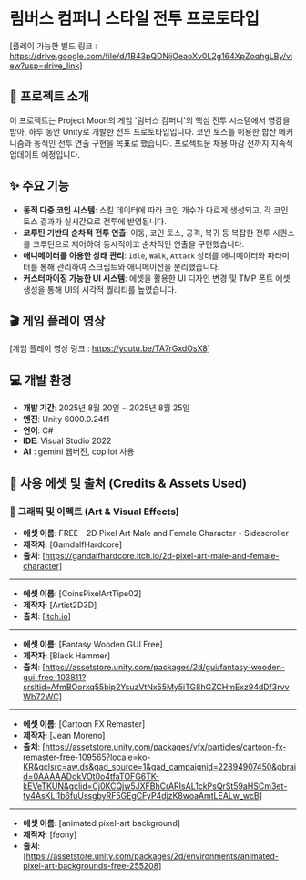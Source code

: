 # 림버스 컴퍼니 스타일 전투 프로토타입


[플레이 가능한 빌드 링크 : https://drive.google.com/file/d/1B43pQDNijOeaoXv0L2g164XpZoqhgLBy/view?usp=drive_link]

## 📝 프로젝트 소개

이 프로젝트는 Project Moon의 게임 '림버스 컴퍼니'의 핵심 전투 시스템에서 영감을 받아, 하루 동안 Unity로 개발한 전투 프로토타입입니다. 코인 토스를 이용한 합산 메커니즘과 동적인 전투 연출 구현을 목표로 했습니다.
프로젝트문 채용 마감 전까지 지속적 업데이트 예정입니다.


## ✨ 주요 기능

-   **동적 다중 코인 시스템**: 스킬 데이터에 따라 코인 개수가 다르게 생성되고, 각 코인 토스 결과가 실시간으로 전투에 반영됩니다.
-   **코루틴 기반의 순차적 전투 연출**: 이동, 코인 토스, 공격, 복귀 등 복잡한 전투 시퀀스를 코루틴으로 제어하여 동시적이고 순차적인 연출을 구현했습니다.
-   **애니메이터를 이용한 상태 관리**: `Idle`, `Walk`, `Attack` 상태를 애니메이터와 파라미터를 통해 관리하여 스크립트와 애니메이션을 분리했습니다.
-   **커스터마이징 가능한 UI 시스템**: 에셋을 활용한 UI 디자인 변경 및 TMP 폰트 에셋 생성을 통해 UI의 시각적 퀄리티를 높였습니다.

## 🎬 게임 플레이 영상

[게임 플레이 영상 링크 : https://youtu.be/TA7rGxdOsX8]

## 💻 개발 환경

-   **개발 기간**: 2025년 8월 20일 ~ 2025년 8월 25일
-   **엔진**: Unity 6000.0.24f1
-   **언어**: C#
-   **IDE**: Visual Studio 2022
-   **AI**  : gemini 웹버전, copilot 사용

  
## 📜 사용 에셋 및 출처 (Credits & Assets Used)
### 🎨 그래픽 및 이펙트 (Art & Visual Effects)

-   **에셋 이름**: FREE - 2D Pixel Art Male and Female Character - Sidescroller
-   **제작자**: [GamdalfHardcore]
-   **출처**: [https://gandalfhardcore.itch.io/2d-pixel-art-male-and-female-character]
------
-   **에셋 이름**: [CoinsPixelArtTipe02]
-   **제작자**: [Artist2D3D]
-   **출처**: [[itch.io](https://artist2d3d.itch.io/pixelartcoinspack2dgoldsilverbronzecoinsforgames)]
------

-   **에셋 이름**: [Fantasy Wooden GUI  Free]
-   **제작자**: [Black Hammer]
-   **출처**: [https://assetstore.unity.com/packages/2d/gui/fantasy-wooden-gui-free-103811?srsltid=AfmBOorxq55bip2YsuzVtNx55My5iTG8hGZCHmExz94dDf3rvvWb72WC]
------

-   **에셋 이름**: [Cartoon FX Remaster]
-   **제작자**: [Jean Moreno]
-   **출처**: [https://assetstore.unity.com/packages/vfx/particles/cartoon-fx-remaster-free-109565?locale=ko-KR&gclsrc=aw.ds&gad_source=1&gad_campaignid=22894907450&gbraid=0AAAAADdkVOt0o4tfaTOFG6TK-kEVeTKUN&gclid=Cj0KCQjw5JXFBhCrARIsAL1ckPsQrSt59aHSCm3et-ty4AsKLl1b6fuUssgbyRF5GEgCFyP4djzK8woaAmtLEALw_wcB]
------

-   **에셋 이름**: [animated pixel-art background]
-   **제작자**: [feony]
-   **출처**: [https://assetstore.unity.com/packages/2d/environments/animated-pixel-art-backgrounds-free-255208]



